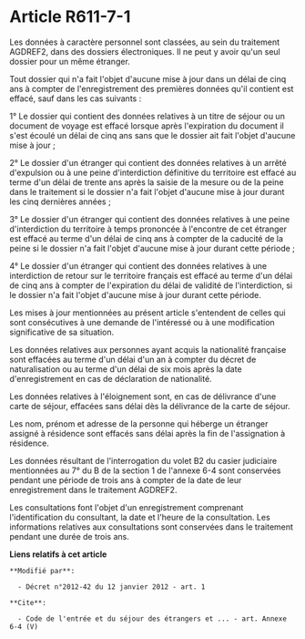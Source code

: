 # Article R611-7-1

Les données à caractère personnel sont classées, au sein du traitement AGDREF2, dans des dossiers électroniques. Il ne peut y
avoir qu'un seul dossier pour un même étranger. 

Tout dossier qui n'a fait l'objet d'aucune mise à jour dans un délai de cinq ans à compter de l'enregistrement des premières
données qu'il contient est effacé, sauf dans les cas suivants : 

1° Le dossier qui contient des données relatives à un titre de séjour ou un document de voyage est effacé lorsque après
l'expiration du document il s'est écoulé un délai de cinq ans sans que le dossier ait fait l'objet d'aucune mise à jour ; 

2° Le dossier d'un étranger qui contient des données relatives à un arrêté d'expulsion ou à une peine d'interdiction
définitive du territoire est effacé au terme d'un délai de trente ans après la saisie de la mesure ou de la peine dans le
traitement si le dossier n'a fait l'objet d'aucune mise à jour durant les cinq dernières années ; 

3° Le dossier d'un étranger qui contient des données relatives à une peine d'interdiction du territoire à temps prononcée à
l'encontre de cet étranger est effacé au terme d'un délai de cinq ans à compter de la caducité de la peine si le dossier n'a
fait l'objet d'aucune mise à jour durant cette période ; 

4° Le dossier d'un étranger qui contient des données relatives à une interdiction de retour sur le territoire français est
effacé au terme d'un délai de cinq ans à compter de l'expiration du délai de validité de l'interdiction, si le dossier n'a
fait l'objet d'aucune mise à jour durant cette période. 

Les mises à jour mentionnées au présent article s'entendent de celles qui sont consécutives à une demande de l'intéressé ou à
une modification significative de sa situation. 

Les données relatives aux personnes ayant acquis la nationalité française sont effacées au terme d'un délai d'un an à compter
du décret de naturalisation ou au terme d'un délai de six mois après la date d'enregistrement en cas de déclaration de
nationalité. 

Les données relatives à l'éloignement sont, en cas de délivrance d'une carte de séjour, effacées sans délai dès la délivrance
de la carte de séjour. 

Les nom, prénom et adresse de la personne qui héberge un étranger assigné à résidence sont effacés sans délai après la fin de
l'assignation à résidence. 

Les données résultant de l'interrogation du volet B2 du casier judiciaire mentionnées au 7° du B de la section 1 de l'annexe
6-4 sont conservées pendant une période de trois ans à compter de la date de leur enregistrement dans le traitement AGDREF2. 

Les consultations font l'objet d'un enregistrement comprenant l'identification du consultant, la date et l'heure de la
consultation. Les informations relatives aux consultations sont conservées dans le traitement pendant une durée de trois ans.

**Liens relatifs à cet article**

	**Modifié par**:

	  - Décret n°2012-42 du 12 janvier 2012 - art. 1

	**Cite**:

	  - Code de l'entrée et du séjour des étrangers et ... - art. Annexe 6-4 (V)
